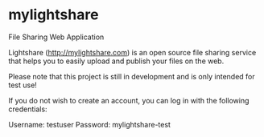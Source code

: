 # mylightshare
File Sharing Web Application

Lightshare (http://mylightshare.com) is an open source file sharing service that helps you to easily upload and publish your files 
on the web. 

Please note that this project is still in development and is only intended for test use!

If you do not wish to create an account, you can log in with the following credentials:

Username: testuser
Password: mylightshare-test
